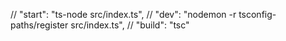// "start": "ts-node src/index.ts",
// "dev": "nodemon -r tsconfig-paths/register src/index.ts",
// "build": "tsc"
